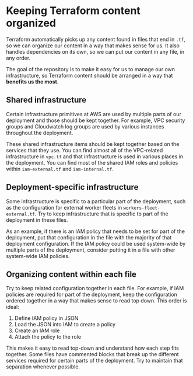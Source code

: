 # Keeping Terraform content organized

Terraform automatically picks up any content found in files that end in `.tf`,
so we can organize our content in a way that makes sense for us. It also
handles dependencies on its own, so we can put our content in any file, in any
order.

The goal of the repository is to make it easy for us to manage our own
infrastructure, so Terraform content should be arranged in a way that
**benefits us the most**.

## Shared infrastructure

Certain infrastructure primitives at AWS are used by multiple parts of our
deployment and those should be kept together. For example, VPC security groups
and Cloudwatch log groups are used by various instances throughout the
deployment.

These shared infrastructure items should be kept together based on the
services that they use. You can find almost all of the VPC-related
infrastructure in `vpc.tf` and that infrastructure is used in various places
in the deployment. You can find most of the shared IAM roles and policies
within `iam-external.tf` and `iam-internal.tf`.

## Deployment-specific infrastructure

Some infrastructure is specific to a particular part of the deployment, such
as the configuration for external worker fleets in
`workers-fleet-external.tf`. Try to keep infrastructure that is specific to
part of the deployment in these files.

As an example, if there is an IAM policy that needs to be set for part of the
deployment, put that configuration in the file with the majority of that
deployment configuration. If the IAM policy could be used system-wide by
multiple parts of the deployment, consider putting it in a file with other
system-wide IAM policies.

## Organizing content within each file

Try to keep related configuration together in each file. For example, if IAM
policies are required for part of the deployment, keep the configuration
ordered together in a way that makes sense to read top down. This order is
ideal:

1. Define IAM policy in JSON
1. Load the JSON into IAM to create a policy
1. Create an IAM role
1. Attach the policy to the role

This makes it easy to read top-down and understand how each step fits
together. Some files have commented blocks that break up the different
services required for certain parts of the deployment. Try to maintain that
separation whenever possible.
